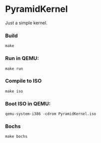 # PyramidKernel
Just a simple kernel.

### Build
```
make
```
### Run in QEMU:
```
make run
```
### Compile to ISO
```
make iso
```
### Boot ISO in QEMU:
```
qemu-system-i386 -cdrom PyramidKernel.iso
```
### Bochs
```
make bochs
```
